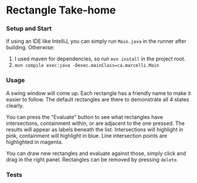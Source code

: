 # Rectangle Take-home

### Setup and Start

If using an IDE like IntelliJ, you can simply run `Main.java` in the runner after building. Otherwise:

1. I used maven for dependencies, so run `mvn install` in the project root.
2. `mvn compile exec:java -Dexec.mainClass=ca.marcelli.Main`

### Usage

A swing window will come up. Each rectangle has a friendly name to make it easier to follow. The default rectangles are there to demonstrate all 4 states clearly.

You can press the "Evaluate" button to see what rectangles have intersections, containment within, or are adjacent to the one pressed.
The results will appear as labels beneath the list. Intersections will highlight in pink, containment will highlight in blue.
Line intersection points are highlighted in magenta.

You can draw new rectangles and evaluate against those, simply click and drag in the right panel. Rectangles can be removed by pressing `delete`.

### Tests
